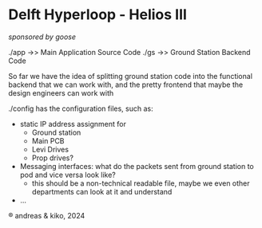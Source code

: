 # Delft Hyperloop - Helios III
*sponsored by goose*

./app ->> Main Application Source Code
./gs  ->> Ground Station Backend Code

So far we have the idea of splitting ground station code into the functional backend that we can work with, 
and the pretty frontend that maybe the design engineers can work with

./config has the configuration files, such as:
- static IP address assignment for 
	- Ground station
	- Main PCB
	- Levi Drives
	- Prop drives?
- Messaging interfaces: what do the packets sent from ground station to pod and vice versa look like?
	- this should be a non-technical readable file, maybe we even other departments can look at it and understand
- ...


® andreas & kiko, 2024

